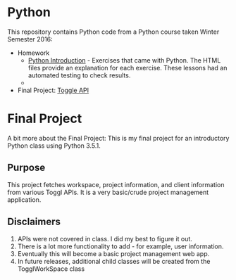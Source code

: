 # Python
This repository contains Python code from a Python course taken Winter Semester 2016:
- Homework
  - [Python Introduction](https://github.com/jdegrave/Python/tree/master/PythonIntroduction) - Exercises that came with Python. The HTML files provide an explanation for each exercise. These lessons had an automated testing to check results.
  -
- Final Project: [Toggle API](https://github.com/jdegrave/Python/tree/master/TogglAPI)


# Final Project
A bit more about the Final Project: 
This is my final project for an introductory Python class using Python 3.5.1. 

## Purpose
This project fetches workspace, project information, and client information from various Toggl APIs. It is a very basic/crude 
project management application. 

## Disclaimers 
1. APIs were not covered in class. I did my best to figure it out. 
2. There is a lot more functionality to add - for example, user information. 
3. Eventually this will become a basic project management web app.
4. In future releases, additional child classes will be created from the TogglWorkSpace class 

